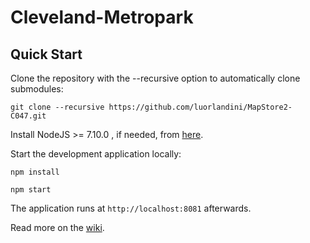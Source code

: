 Cleveland-Metropark
==========

Quick Start
------------

Clone the repository with the --recursive option to automatically clone submodules:

`git clone --recursive https://github.com/luorlandini/MapStore2-C047.git`

Install NodeJS >= 7.10.0 , if needed, from [here](https://nodejs.org/en/download/releases/).

Start the development application locally:

`npm install`

`npm start`

The application runs at `http://localhost:8081` afterwards.

Read more on the [wiki](undefined/wiki).
